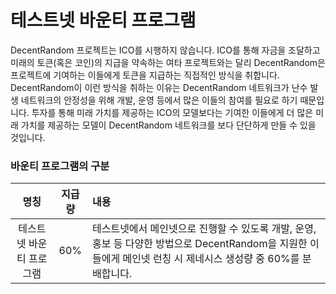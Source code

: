 # 테스트넷 바운티 프로그램

DecentRandom 프로젝트는 ICO를 시행하지 않습니다. ICO를 통해 자금을 조달하고 미래의 토큰(혹은 코인)의 지급을 약속하는 여타 프로젝트와는 달리 DecentRandom은 프로젝트에 기여하는 이들에게 토큰을 지급하는 직접적인 방식을 취합니다. DecentRandom이 이런 방식을 취하는 이유는 DecentRandom 네트워크가 난수 발생 네트워크의 안정성을 위해 개발, 운영 등에서 많은 이들의 참여를 필요로 하기 때문입니다. 투자를 통해 미래 가치를 제공하는 ICO의 모델보다는 기여한 이들에게 더 많은 미래 가치를 제공하는 모델이 DecentRandom 네트워크를 보다 단단하게 만들 수 있을 것입니다.

### 바운티 프로그램의 구분


| 명칭 | 지급량 | 내용 |
|:---:|:---:|:---|
| 테스트넷 바운티 프로그램 | 60% | 테스트넷에서 메인넷으로 진행할 수 있도록 개발, 운영, 홍보 등 다양한 방법으로 DecentRandom을 지원한 이들에게 메인넷 런칭 시 제네시스 생성량 중 60%를 분배합니다. | 